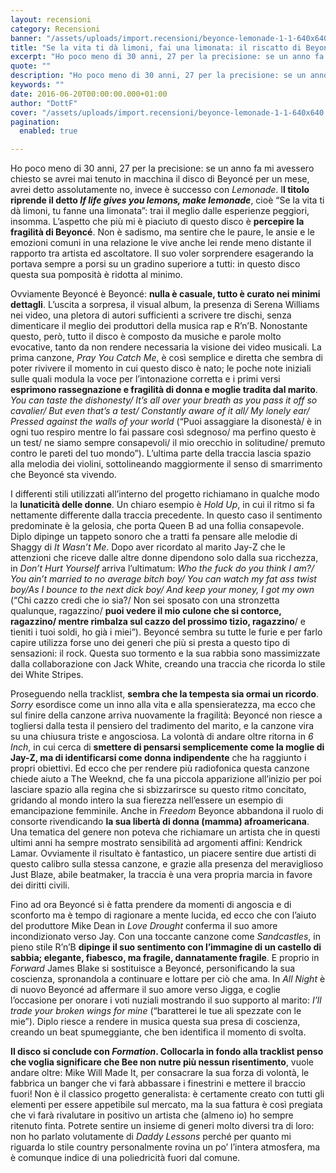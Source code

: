 ```yaml
---
layout: recensioni
category: Recensioni
banner: "/assets/uploads/import.recensioni/beyonce-lemonade-1-1-640x640.jpg"
title: "Se la vita ti dà limoni, fai una limonata: il riscatto di Beyoncé in un disco quasi perfetto"
excerpt: "Ho poco meno di 30 anni, 27 per la precisione: se un anno fa mi avessero chiesto se avrei mai tenuto in macchina il disco di Beyoncé per un mese, avrei detto assolutamente no, invece è successo con Lemonade. Il titolo riprende il detto If life gives you lemons, make lemonade, cioè “Se la vita ti [&hellip"
quote: ""
description: "Ho poco meno di 30 anni, 27 per la precisione: se un anno fa mi avessero chiesto se avrei mai tenuto in macchina il disco di Beyoncé per un mese, avrei detto assolutamente no, invece è successo con Lemonade. Il titolo riprende il detto If life gives you lemons, make lemonade, cioè “Se la vita ti [&hellip"
keywords: ""
date: 2016-06-20T00:00:00.000+01:00
author: "DottF"
cover: "/assets/uploads/import.recensioni/beyonce-lemonade-1-1-640x640.jpg"
pagination:
  enabled: true

---
```


Ho poco meno di 30 anni, 27 per la precisione: se un anno fa mi avessero chiesto se avrei mai tenuto in macchina il disco di Beyoncé per un mese, avrei detto assolutamente no, invece è successo con _Lemonade_. I**l titolo riprende il detto _If life gives you lemons, make lemonade_**, cioè “Se la vita ti dà limoni, tu fanne una limonata”: trai il meglio dalle esperienze peggiori, insomma. L’aspetto che più mi è piaciuto di questo disco è **percepire la fragilità di Beyoncé**. Non è sadismo, ma sentire che le paure, le ansie e le emozioni comuni in una relazione le vive anche lei rende meno distante il rapporto tra artista ed ascoltatore. Il suo voler sorprendere esagerando la portava sempre a porsi su un gradino superiore a tutti: in questo disco questa sua pomposità è ridotta al minimo.

Ovviamente Beyoncé è Beyoncé: **nulla è casuale, tutto è curato nei minimi dettagli**. L’uscita a sorpresa, il visual album, la presenza di Serena Williams nei video, una pletora di autori sufficienti a scrivere tre dischi, senza dimenticare il meglio dei produttori della musica rap e R’n’B. Nonostante questo, però, tutto il disco è composto da musiche e parole molto evocative, tanto da non rendere necessaria la visione dei video musicali. La prima canzone, _Pray You Catch Me_, è così semplice e diretta che sembra di poter rivivere il momento in cui questo disco è nato; le poche note iniziali sulle quali modula la voce per l’intonazione corretta e i primi versi **esprimono rassegnazione e fragilità di donna e moglie tradita dal marito**. _You can taste the dishonesty/ It’s all over your breath as you pass it off so cavalier/ But even that’s a test/ Constantly aware of it all/ My lonely ear/ Pressed against the walls of your world_ (“Puoi assaggiare la disonestà/ è in ogni tuo respiro mentre lo fai passare così sdegnoso/ ma perfino questo è un test/ ne siamo sempre consapevoli/ il mio orecchio in solitudine/ premuto contro le pareti del tuo mondo”). L’ultima parte della traccia lascia spazio alla melodia dei violini, sottolineando maggiormente il senso di smarrimento che Beyoncé sta vivendo.

I differenti stili utilizzati all’interno del progetto richiamano in qualche modo la **lunaticità delle donne**. Un chiaro esempio è _Hold Up_, in cui il ritmo si fa nettamente differente dalla traccia precedente. In questo caso il sentimento predominate è la gelosia, che porta Queen B ad una follia consapevole. Diplo dipinge un tappeto sonoro che a tratti fa pensare alle melodie di Shaggy di _It Wasn’t Me_. Dopo aver ricordato al marito Jay-Z che le attenzioni che riceve dalle altre donne dipendono solo dalla sua ricchezza, in _Don’t Hurt Yourself_ arriva l’ultimatum: _Who the fuck do you think I am?/ You ain’t married to no average bitch boy/ You can watch my fat ass twist boy/As I bounce to the next dick boy/ And keep your money, I got my own_ (“Chi cazzo credi che io sia?/ Non sei sposato con una stronzetta qualunque, ragazzino/ **puoi vedere il mio culone che si contorce, ragazzino/ mentre rimbalza sul cazzo del prossimo tizio, ragazzino**/ e tieniti i tuoi soldi, ho già i miei”). Beyoncé sembra su tutte le furie e per farlo capire utilizza forse uno dei generi che più si presta a questo tipo di sensazioni: il rock. Questa suo tormento e la sua rabbia sono massimizzate dalla collaborazione con Jack White, creando una traccia che ricorda lo stile dei White Stripes.

Proseguendo nella tracklist, **sembra che la tempesta sia ormai un ricordo**. _Sorry_ esordisce come un inno alla vita e alla spensieratezza, ma ecco che sul finire della canzone arriva nuovamente la fragilità: Beyoncé non riesce a togliersi dalla testa il pensiero del tradimento del marito, e la canzone vira su una chiusura triste e angosciosa. La volontà di andare oltre ritorna in _6 Inch_, in cui cerca di **smettere di pensarsi semplicemente come la moglie di Jay-Z, ma di identificarsi come donna indipendente** che ha raggiunto i propri obiettivi. Ed ecco che per rendere più radiofonica questa canzone chiede aiuto a The Weeknd, che fa una piccola apparizione all’inizio per poi lasciare spazio alla regina che si sbizzarirsce su questo ritmo concitato, gridando al mondo intero la sua fierezza nell’essere un esempio di emancipazione femminile. Anche in _Freedom_ Beyonce abbandona il ruolo di consorte rivendicando **la sua libertà di donna (mamma) afroamericana**. Una tematica del genere non poteva che richiamare un artista che in questi ultimi anni ha sempre mostrato sensibilità ad argomenti affini: Kendrick Lamar. Ovviamente il risultato è fantastico, un piacere sentire due artisti di questo calibro sulla stessa canzone, e grazie alla presenza del meraviglioso Just Blaze, abile beatmaker, la traccia è una vera propria marcia in favore dei diritti civili.

Fino ad ora Beyoncé si è fatta prendere da momenti di angoscia e di sconforto ma è tempo di ragionare a mente lucida, ed ecco che con l’aiuto del produttore Mike Dean in _Love Drought_ conferma il suo amore incondizionato verso Jay. Con una toccante canzone come _Sandcastles_, in pieno stile R’n’B **dipinge il suo sentimento con l’immagine di un castello di sabbia; elegante, fiabesco, ma fragile, dannatamente fragile**. E proprio in _Forward_ James Blake si sostituisce a Beyoncé, personificando la sua coscienza, spronandola a continuare e lottare per ciò che ama. In _All Night_ è di nuovo Beyoncé ad affermare il suo amore verso Jigga, e coglie l’occasione per onorare i voti nuziali mostrando il suo supporto al marito: _I’ll trade your broken wings for mine_ (“baratterei le tue ali spezzate con le mie”). Diplo riesce a rendere in musica questa sua presa di coscienza, creando un beat spumeggiante, che ben identifica il momento di svolta.

**Il disco si conclude con _Formation_. Collocarla in fondo alla tracklist penso che voglia significare che Bee non nutre più nessun risentimento**, vuole andare oltre: Mike Will Made It, per consacrare la sua forza di volontà, le fabbrica un banger che vi farà abbassare i finestrini e mettere il braccio fuori! Non è il classico progetto generalista: è certamente creato con tutti gli elementi per essere appetibile sul mercato, ma la sua fattura è così pregiata che vi farà rivalutare in positivo un artista che (almeno io) ho sempre ritenuto finta. Potrete sentire un insieme di generi molto diversi tra di loro: non ho parlato volutamente di _Daddy Lessons_ perché per quanto mi riguarda lo stile country personalmente rovina un po’ l’intera atmosfera, ma è comunque indice di una poliedricità fuori dal comune.